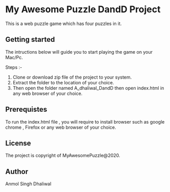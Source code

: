 # My Awesome Puzzle DandD Project
This is a web puzzle game which has four puzzles in it.

## Getting started
The intructions below will guide you to start playing the game on your Mac/Pc.

Steps :-
1. Clone or download zip file of the project to your system.
2. Extract the folder to the location of your choice.
3. Then open the folder named A_dhaliwal_DandD then open index.html in any web browser of your choice.

## Prerequistes
To run the index.html file , you will require to install browser such as google chrome , Firefox or any web browser of your choice.

## License
The project is copyright of MyAwesomePuzzle@2020.

## Author
Anmol Singh Dhaliwal
